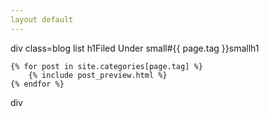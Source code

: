 ```yaml
---
layout default
---
```


div class=blog list
    h1Filed Under small#{{ page.tag }}smallh1

    {% for post in site.categories[page.tag] %}
        {% include post_preview.html %}
    {% endfor %}
div